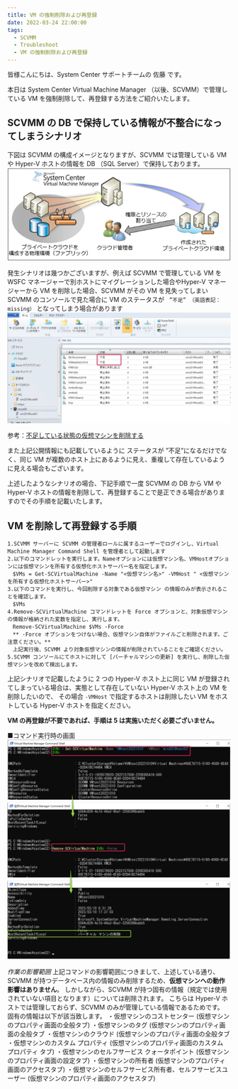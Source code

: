 ```yaml
---
title: VM の強制削除および再登録
date: 2022-03-24 22:00:00
tags:
  - SCVMM
  - Troubleshoot
  - VM の強制削除および再登録
---
```


<!-- more -->
皆様こんにちは、System Center サポートチームの 佐藤 です。

本日は System Center Virtual Machine Manager （以後、SCVMM）で管理している VM を強制削除して、再登録する方法をご紹介いたします。

## SCVMM の DB で保持している情報が不整合になってしまうシナリオ
下図は SCVMM の構成イメージとなりますが、SCVMM では管理している VM や Hyper-V ホストの情報を DB （SQL Server）で保持しております。
![](SCVMM_reregisterVM/0101.png)



発生シナリオは幾つかございますが、例えば  SCVMM で管理している VM を WSFC マネージャーで別ホストにマイグレーションした場合やHyper-V マネージャーから VM を削除した場合、SCVMM がその VM を見失ってしまい SCVMM のコンソールで見た場合に VM のステータスが ` ”不足” （英語表記： missing）` となってしまう場合があります
![](SCVMM_reregisterVM/0102.png)


参考：[不足している状態の仮想マシンを削除する](https://learn.microsoft.com/ja-jp/troubleshoot/system-center/vmm/remove-missing-virtual-machines)

また上記公開情報にも記載しているように ステータスが ”不足”になるだけでなく、同じ VM が複数のホスト上にあるように見え、重複して存在しているように見える場合もございます。

上述したようなシナリオの場合、下記手順で一度 SCVMM の DB から VM や Hyper-V ホストの情報を削除して、再登録することで是正できる場合がありますのでその手順を記載いたします。


## VM を削除して再登録する手順
```
1.SCVMM サーバーに SCVMM の管理者ロールに属するユーザーでログインし、Virtual Machine Manager Command Shell を管理者として起動します
2.以下のコマンドレットを実行します。Nameオプションには仮想マシン名、VMHostオプションには仮想マシンを所有する仮想化ホストサーバー名を指定します。
　$VMs = Get-SCVirtualMachine -Name "<仮想マシン名>" -VMHost " <仮想マシンを所有する仮想化ホストサーバー>"
3.以下のコマンドを実行し、今回削除する対象である仮想マシン の情報のみが表示されることを確認します。
　$VMs
4.Remove-SCVirtualMachine コマンドレットを Force オプションと、対象仮想マシンの情報が格納された変数を指定し、実行します。
　Remove-SCVirtualMachine $VMs -Force
　** -Force オプションをつけない場合、仮想マシン自体がファイルごと削除されます。ご注意ください。**
　上記実行後、SCVMM より対象仮想マシンの情報が削除されていることをご確認ください。
5.SCVMM コンソールにてホストに対して [バーチャルマシンの更新] を実行し、削除した仮想マシンを改めて検出します。
```
上記シナリオで記載したように 2 つの Hyper-V ホスト上に同じ VM が登録されてしまっている場合は、実態として存在していない Hyper-V ホスト上の VM を削除したいので、
その場合 ` -VMHost ` で指定するホストは削除したい VM をホストしている Hyper-V ホストを指定ください。

**VM の再登録が不要であれば、手順は 5 は実施いただく必要ございません。**

■コマンド実行時の画面
![](SCVMM_reregisterVM/0201.png)

*作業の影響範囲*
上記コマンドの影響範囲につきまして、上述している通り、 SCVMM が持つデータベース内の情報のみ削除するため、**仮想マシンへの動作影響はありません**。
しかしながら、SCVMM が持つ固有の情報（規定では使用されていない項目となります）については削除されます。
こちらは Hyper-V ホストでは管理しておらず、SCVMM のみが管理している情報であるためです。
固有の情報は以下が該当致します。
・仮想マシンのコストセンター (仮想マシンのプロパティ画面の全般タブ)
・仮想マシンのタグ (仮想マシンのプロパティ画面の全般タブ
・仮想マシンのクラウド (仮想マシンのプロパティ画面の全般タブ
・仮想マシンのカスタム プロパティ (仮想マシンのプロパティ画面のカスタム プロパティ タブ)
・仮想マシンのセルフサービス クォータポイント (仮想マシンのプロパティ画面の設定タブ)
・仮想マシンの所有者 (仮想マシンのプロパティ画面のアクセスタブ)
・仮想マシンのセルフサービス所有者、セルフサービスユーザー (仮想マシンのプロパティ画面のアクセスタブ)

